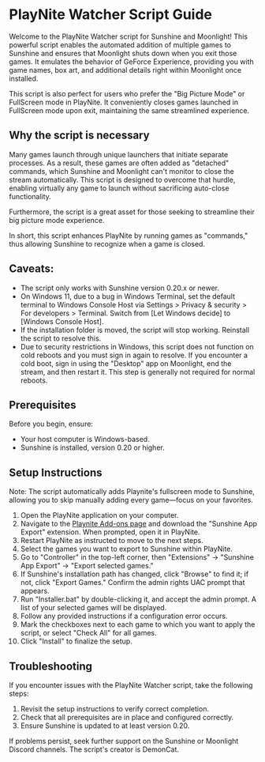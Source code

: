 # PlayNite Watcher Script Guide

Welcome to the PlayNite Watcher script for Sunshine and Moonlight! This powerful script enables the automated addition of multiple games to Sunshine and ensures that Moonlight shuts down when you exit those games. It emulates the behavior of GeForce Experience, providing you with game names, box art, and additional details right within Moonlight once installed.

This script is also perfect for users who prefer the "Big Picture Mode" or FullScreen mode in PlayNite. It conveniently closes games launched in FullScreen mode upon exit, maintaining the same streamlined experience.

## Why the script is necessary

Many games launch through unique launchers that initiate separate processes. As a result, these games are often added as "detached" commands, which Sunshine and Moonlight can't monitor to close the stream automatically. This script is designed to overcome that hurdle, enabling virtually any game to launch without sacrificing auto-close functionality.

Furthermore, the script is a great asset for those seeking to streamline their big picture mode experience.

In short, this script enhances PlayNite by running games as "commands," thus allowing Sunshine to recognize when a game is closed.

## Caveats:

- The script only works with Sunshine version 0.20.x or newer.
- On Windows 11, due to a bug in Windows Terminal, set the default terminal to Windows Console Host via Settings > Privacy & security > For developers > Terminal. Switch from [Let Windows decide] to [Windows Console Host].
- If the installation folder is moved, the script will stop working. Reinstall the script to resolve this.
- Due to security restrictions in Windows, this script does not function on cold reboots and you must sign in again to resolve. If you encounter a cold boot, sign in using the "Desktop" app on Moonlight, end the stream, and then restart it. This step is generally not required for normal reboots.

## Prerequisites

Before you begin, ensure:

- Your host computer is Windows-based.
- Sunshine is installed, version 0.20 or higher.

## Setup Instructions

Note: The script automatically adds Playnite's fullscreen mode to Sunshine, allowing you to skip manually adding every game—focus on your favorites.

1. Open the PlayNite application on your computer.
2. Navigate to the [Playnite Add-ons page](https://playnite.link/addons.html) and download the "Sunshine App Export" extension. When prompted, open it in PlayNite.
3. Restart PlayNite as instructed to move to the next steps.
4. Select the games you want to export to Sunshine within PlayNite.
5. Go to "Controller" in the top-left corner, then "Extensions" -> "Sunshine App Export" -> "Export selected games."
6. If Sunshine's installation path has changed, click "Browse" to find it; if not, click "Export Games." Confirm the admin rights UAC prompt that appears.
7. Run "Installer.bat" by double-clicking it, and accept the admin prompt. A list of your selected games will be displayed.
8. Follow any provided instructions if a configuration error occurs.
9. Mark the checkboxes next to each game to which you want to apply the script, or select "Check All" for all games.
10. Click "Install" to finalize the setup.

## Troubleshooting

If you encounter issues with the PlayNite Watcher script, take the following steps:

1. Revisit the setup instructions to verify correct completion.
2. Check that all prerequisites are in place and configured correctly.
3. Ensure Sunshine is updated to at least version 0.20.

If problems persist, seek further support on the Sunshine or Moonlight Discord channels. The script's creator is DemonCat.